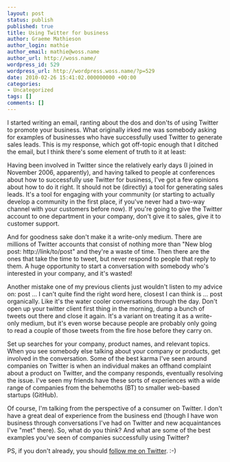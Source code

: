 ```yaml
---
layout: post
status: publish
published: true
title: Using Twitter for business
author: Graeme Mathieson
author_login: mathie
author_email: mathie@woss.name
author_url: http://woss.name/
wordpress_id: 529
wordpress_url: http://wordpress.woss.name/?p=529
date: 2010-02-26 15:41:02.000000000 +00:00
categories:
- Uncategorized
tags: []
comments: []
---
```

<p>I started writing an email, ranting about the dos and don'ts of using Twitter to promote your business. What originally irked me was somebody asking for examples of businesses who have successfully used Twitter to generate sales leads. This is my response, which got off-topic enough that I ditched the email, but I think there's some element of truth to it at least:</p>
<p>Having been involved in Twitter since the relatively early days (I joined in November 2006, apparently), and having talked to people at conferences about how to successfully use Twitter for business, I've got a few opinions about how to do it right. It should not be (directly) a tool for generating sales leads. It's a tool for engaging with your community (or starting to actually develop a community in the first place, if you've never had a two-way channel with your customers before now). If you're going to give the Twitter account to one department in your company, don't give it to sales, give it to customer support.</p>
<p>And for goodness sake don't make it a write-only medium. There are millions of Twitter accounts that consist of nothing more than "New blog post: http://link/to/post" and they're a waste of time. Then there are the ones that take the time to tweet, but never respond to people that reply to them. A huge opportunity to start a conversation with somebody who's interested in your company, and it's wasted!</p>
<p>Another mistake one of my previous clients just wouldn't listen to my advice on: post ... I can't quite find the right word here, closest I can think is ... post organically. Like it's the water cooler conversations through the day. Don't open up your twitter client first thing in the morning, dump a bunch of tweets out there and close it again. It's a variant on treating it as a write-only medium, but it's even worse because people are probably only going to read a couple of those tweets from the fire hose before they carry on.</p>
<p>Set up searches for your company, product names, and relevant topics. When you see somebody else talking about your company or products, get involved in the conversation. Some of the best karma I've seen around companies on Twitter is when an individual makes an offhand complaint about a product on Twitter, and the company responds, eventually resolving the issue. I've seen my friends have these sorts of experiences with a wide range of companies from the behemoths (BT) to smaller web-based startups (GitHub).</p>
<p>Of course, I'm talking from the perspective of a consumer on Twitter. I don't have a great deal of experience from the business end (though I have won business through conversations I've had on Twitter and new acquaintances I've "met" there). So, what do you think? And what are some of the best examples you've seen of companies successfully using Twitter?</p>
<p>PS, if you don't already, you should <a href="http://twitter.com/mathie">follow me on Twitter</a>. :-)</p>
